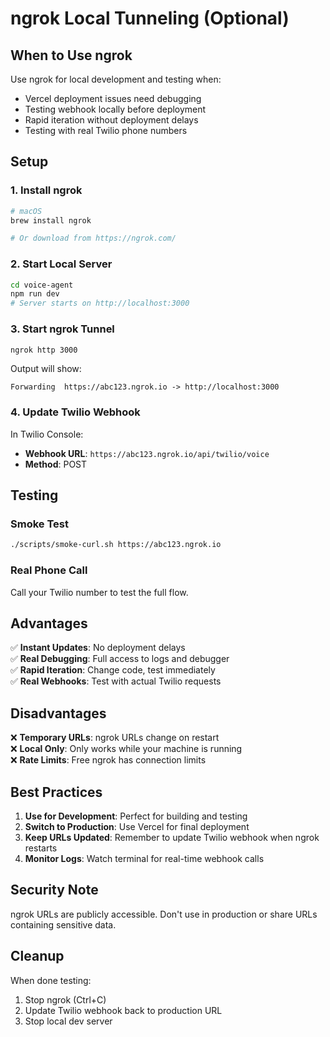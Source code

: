 # ngrok Local Tunneling (Optional)

## When to Use ngrok

Use ngrok for local development and testing when:
- Vercel deployment issues need debugging
- Testing webhook locally before deployment
- Rapid iteration without deployment delays
- Testing with real Twilio phone numbers

## Setup

### 1. Install ngrok
```bash
# macOS
brew install ngrok

# Or download from https://ngrok.com/
```

### 2. Start Local Server
```bash
cd voice-agent
npm run dev
# Server starts on http://localhost:3000
```

### 3. Start ngrok Tunnel
```bash
ngrok http 3000
```

Output will show:
```
Forwarding  https://abc123.ngrok.io -> http://localhost:3000
```

### 4. Update Twilio Webhook
In Twilio Console:
- **Webhook URL**: `https://abc123.ngrok.io/api/twilio/voice`
- **Method**: POST

## Testing

### Smoke Test
```bash
./scripts/smoke-curl.sh https://abc123.ngrok.io
```

### Real Phone Call
Call your Twilio number to test the full flow.

## Advantages

✅ **Instant Updates**: No deployment delays  
✅ **Real Debugging**: Full access to logs and debugger  
✅ **Rapid Iteration**: Change code, test immediately  
✅ **Real Webhooks**: Test with actual Twilio requests  

## Disadvantages

❌ **Temporary URLs**: ngrok URLs change on restart  
❌ **Local Only**: Only works while your machine is running  
❌ **Rate Limits**: Free ngrok has connection limits  

## Best Practices

1. **Use for Development**: Perfect for building and testing
2. **Switch to Production**: Use Vercel for final deployment
3. **Keep URLs Updated**: Remember to update Twilio webhook when ngrok restarts
4. **Monitor Logs**: Watch terminal for real-time webhook calls

## Security Note

ngrok URLs are publicly accessible. Don't use in production or share URLs containing sensitive data.

## Cleanup

When done testing:
1. Stop ngrok (Ctrl+C)
2. Update Twilio webhook back to production URL
3. Stop local dev server
